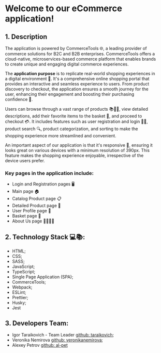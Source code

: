 # Welcome to our eCommerce application!
## 1. Description

The application is powered by CommerceTools 🌐, a leading provider of commerce solutions for B2C and B2B enterprises. CommerceTools offers a cloud-native, microservices-based commerce platform that enables brands to create unique and engaging digital commerce experiences.

The **application purpose** is to replicate real-world shopping experiences in a digital environment 🏪. It's a comprehensive online shopping portal that provides an interactive and seamless experience to users. From product discovery to checkout, the application ensures a smooth journey for the user, enhancing their engagement and boosting their purchasing confidence 🚀.

Users can browse through a vast range of products 📚👗👟, view detailed descriptions, add their favorite items to the basket 🛒, and proceed to checkout 💳. It includes features such as user registration and login 📝🔐, product search 🔍, product categorization, and sorting to make the shopping experience more streamlined and convenient.

An important aspect of our application is that it's responsive 📲, ensuring it looks great on various devices with a minimum resolution of 390px. This feature makes the shopping experience enjoyable, irrespective of the device users prefer.

### Key pages in the application include:
 - Login and Registration pages 🖥️    
 - Main page 🏠
 - Catalog Product page 📋
 - Detailed Product page 🔎
 - User Profile page 👤
 - Basket page 🛒
 - About Us page 🙋‍♂️🙋‍♀️

## 2. Technology Stack 💻📚:
 - HTML;
 - CSS;
 - SASS;
 - JavaScript;
 - TypeScript; 
 - Single Page Application (SPA);
 - CommerceTools;
 - Webpack;
 - ESLint;
 - Prettier;
 - Husky;
 - Jest

## 3. Developers Team:
 - Igor Taraikovich - Team Leader [github: taraikovich](https://github.com/taraikovich);
 - Veronika Nemirova [github: veronikanemirova](https://github.com/veronikanemirova);
 - Alexey Petrov  [github: al-pet](https://github.com/al-pet) 